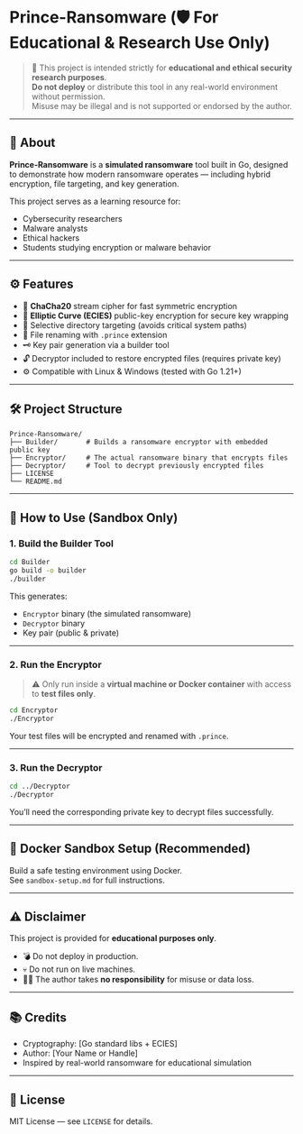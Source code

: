 
# Prince-Ransomware (🛡️ For Educational & Research Use Only)

> 🚨 This project is intended strictly for **educational and ethical security research purposes**.  
> **Do not deploy** or distribute this tool in any real-world environment without permission.  
> Misuse may be illegal and is not supported or endorsed by the author.

---

## 📌 About

**Prince-Ransomware** is a **simulated ransomware** tool built in Go, designed to demonstrate how modern ransomware operates — including hybrid encryption, file targeting, and key generation.

This project serves as a learning resource for:
- Cybersecurity researchers
- Malware analysts
- Ethical hackers
- Students studying encryption or malware behavior

---

## ⚙️ Features

- 🔐 **ChaCha20** stream cipher for fast symmetric encryption
- 🔑 **Elliptic Curve (ECIES)** public-key encryption for secure key wrapping
- 📁 Selective directory targeting (avoids critical system paths)
- 📄 File renaming with `.prince` extension
- 🗝️ Key pair generation via a builder tool
- 🔓 Decryptor included to restore encrypted files (requires private key)
- ⚙️ Compatible with Linux & Windows (tested with Go 1.21+)

---

## 🛠️ Project Structure

```
Prince-Ransomware/
├── Builder/       # Builds a ransomware encryptor with embedded public key
├── Encryptor/     # The actual ransomware binary that encrypts files
├── Decryptor/     # Tool to decrypt previously encrypted files
├── LICENSE
└── README.md
```

---

## 🚀 How to Use (Sandbox Only)

### 1. Build the Builder Tool

```bash
cd Builder
go build -o builder
./builder
```

This generates:
- `Encryptor` binary (the simulated ransomware)
- `Decryptor` binary
- Key pair (public & private)

---

### 2. Run the Encryptor

> ⚠️ Only run inside a **virtual machine or Docker container** with access to **test files only**.

```bash
cd Encryptor
./Encryptor
```

Your test files will be encrypted and renamed with `.prince`.

---

### 3. Run the Decryptor

```bash
cd ../Decryptor
./Decryptor
```

You’ll need the corresponding private key to decrypt files successfully.

---

## 🐳 Docker Sandbox Setup (Recommended)

Build a safe testing environment using Docker.  
See `sandbox-setup.md` for full instructions.

---

## ⚠️ Disclaimer

This project is provided for **educational purposes only**.

- 💣 Do not deploy in production.
- 💀 Do not run on live machines.
- 🧑‍⚖️ The author takes **no responsibility** for misuse or data loss.

---

## 📚 Credits

- Cryptography: [Go standard libs + ECIES]
- Author: [Your Name or Handle]
- Inspired by real-world ransomware for educational simulation

---

## 📜 License

MIT License — see `LICENSE` for details.

